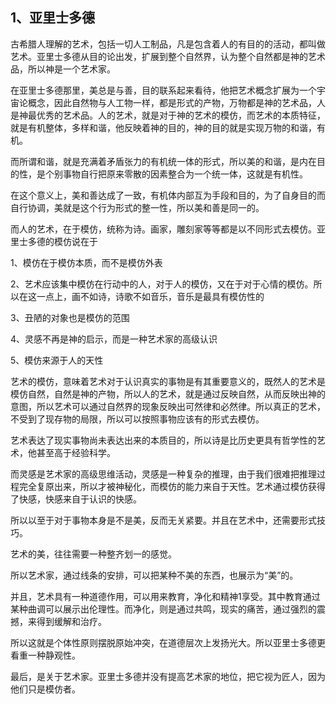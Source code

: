 <h2>1、亚里士多德</h2><p data-pid="aS8X-D1L">古希腊人理解的艺术，包括一切人工制品，凡是包含着人的有目的的活动，都叫做艺术。亚里士多德从目的论出发，扩展到整个自然界，认为整个自然都是神的艺术品，所以神是一个艺术家。</p><p data-pid="Q-jWZVd9">在亚里士多德那里，美总是与善，目的联系起来看待，他把艺术概念扩展为一个宇宙论概念，因此自然物与人工物一样，都是形式的产物，万物都是神的艺术品，人是神最优秀的艺术品。人的艺术，就是对于神的艺术的模仿，而艺术的本质特征，就是有机整体，多样和谐，他反映着神的目的，神的目的就是实现万物的和谐，有机。</p><p data-pid="YkKC3lfo">而所谓和谐，就是充满着矛盾张力的有机统一体的形式，所以美的和谐，是内在目的性，是个别事物自行把原来零散的因素整合为一个统一体，这就是有机性。</p><p data-pid="J-jkGrEI">在这个意义上，美和善达成了一致，有机体内部互为手段和目的，为了自身目的而自行协调，美就是这个行为形式的整一性，所以美和善是同一的。</p><p data-pid="LTcAXKCN">而人的艺术，在于模仿，统称为诗。画家，雕刻家等等都是以不同形式去模仿。亚里士多德的模仿说在于</p><p data-pid="FbyHTrk3">1、模仿在于模仿本质，而不是模仿外表</p><p data-pid="ZiHXbsvU">2、艺术应该集中模仿在行动中的人，对于人的模仿，又在于对于心情的模仿。所以在这一点上，画不如诗，诗歌不如音乐，音乐是最具有模仿性的</p><p data-pid="ivYqFQeY">3、丑陋的对象也是模仿的范围</p><p data-pid="DT3wFjDS">4、灵感不再是神的启示，而是一种艺术家的高级认识</p><p data-pid="2bV3Jx2x">5、模仿来源于人的天性</p><p data-pid="vIdOxSEZ">艺术的模仿，意味着艺术对于认识真实的事物是有其重要意义的，既然人的艺术是模仿自然，自然是神的产物，所以人的艺术，就是通过反映自然，从而反映出神的意图，所以艺术可以通过自然界的现象反映出可然律和必然律。所以真正的艺术，不受到了现存物的局限，所以可以按照事物应该有的形式去模仿。</p><p data-pid="lO0YeWeR">艺术表达了现实事物尚未表达出来的本质目的，所以诗是比历史更具有哲学性的艺术，他甚至高于经验科学。</p><p data-pid="98mtVrT7">而灵感是艺术家的高级思维活动，灵感是一种复杂的推理，由于我们很难把推理过程完全复原出来，所以才被神秘化，而模仿的能力来自于天性。艺术通过模仿获得了快感，快感来自于认识的快感。</p><p data-pid="Ci72pKms">所以以至于对于事物本身是不是美，反而无关紧要。并且在艺术中，还需要形式技巧。</p><p data-pid="prX8m6y8">艺术的美，往往需要一种整齐划一的感觉。</p><p data-pid="G-RsMKHM">所以艺术家，通过线条的安排，可以把某种不美的东西，也展示为“美”的。</p><p data-pid="phKtPzxx">并且，艺术具有一种道德作用，可以用来教育，净化和精神1享受。其中教育通过某种曲调可以展示出伦理性。而净化，则是通过共鸣，现实的痛苦，通过强烈的震撼，来得到缓解和治疗。</p><p data-pid="F000oMpS">所以这就是个体性原则摆脱原始冲突，在道德层次上发扬光大。所以亚里士多德更看重一种静观性。</p><p data-pid="UDd8RbX7">最后，是关于艺术家。亚里士多德并没有提高艺术家的地位，把它视为匠人，因为他们只是模仿者。</p><p></p>